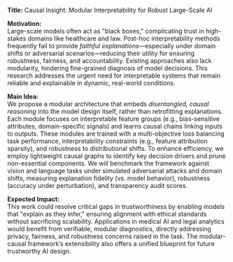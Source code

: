 **Title:** Causal Insight: Modular Interpretability for Robust Large-Scale AI  

**Motivation:**  
Large-scale models often act as "black boxes," complicating trust in high-stakes domains like healthcare and law. Post-hoc interpretability methods frequently fail to provide *faithful explanations*—especially under domain shifts or adversarial scenarios—reducing their utility for ensuring robustness, fairness, and accountability. Existing approaches also lack modularity, hindering fine-grained diagnosis of model decisions. This research addresses the urgent need for interpretable systems that remain reliable and explainable in dynamic, real-world conditions.  

**Main Idea:**  
We propose a modular architecture that embeds *disentangled, causal reasoning* into the model design itself, rather than retrofitting explanations. Each module focuses on interpretable feature groups (e.g., bias-sensitive attributes, domain-specific signals) and learns causal chains linking inputs to outputs. These modules are trained with a multi-objective loss balancing task performance, interpretability constraints (e.g., feature attribution sparsity), and robustness to distributional shifts. To enhance efficiency, we employ lightweight causal graphs to identify key decision drivers and prune non-essential components. We will benchmark the framework against vision and language tasks under simulated adversarial attacks and domain shifts, measuring explanation fidelity (vs. model behavior), robustness (accuracy under perturbation), and transparency audit scores.  

**Expected Impact:**  
This work could resolve critical gaps in trustworthiness by enabling models that "explain as they infer," ensuring alignment with ethical standards without sacrificing scalability. Applications in medical AI and legal analytics would benefit from verifiable, modular diagnostics, directly addressing privacy, fairness, and robustness concerns raised in the task. The modular-causal framework’s extensibility also offers a unified blueprint for future trustworthy AI design.